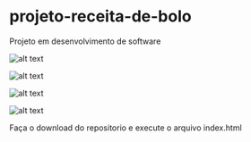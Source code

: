 # projeto-receita-de-bolo
Projeto em desenvolvimento de software


![alt text](https://github.com/kevingullyt9/projeto-receita-de-bolo/blob/main/screenshots/00.png)

![alt text](https://github.com/kevingullyt9/projeto-receita-de-bolo/blob/main/screenshots/01.png)

![alt text](https://github.com/kevingullyt9/projeto-receita-de-bolo/blob/main/screenshots/02.png)

![alt text](https://github.com/kevingullyt9/projeto-receita-de-bolo/blob/main/screenshots/03.png)




Faça o download do repositorio e execute o arquivo index.html
